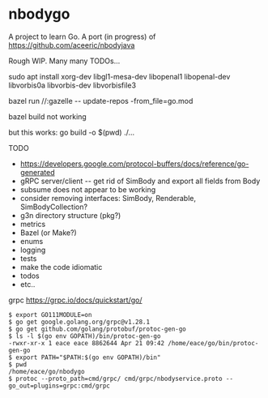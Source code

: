 # nbodygo

A project to learn Go. A port (in progress) of https://github.com/aceeric/nbodyjava
 
Rough WIP. Many many TODOs...

sudo apt install xorg-dev libgl1-mesa-dev libopenal1 libopenal-dev \
 libvorbis0a libvorbis-dev libvorbisfile3

bazel run //:gazelle -- update-repos -from_file=go.mod

bazel build not working

but this works:
go build -o $(pwd) ./...

TODO

- https://developers.google.com/protocol-buffers/docs/reference/go-generated
- gRPC server/client
-- get rid of SimBody and export all fields from Body
- subsume does not appear to be working
- consider removing interfaces: SimBody, Renderable, SimBodyCollection?
- g3n directory structure (pkg?)
- metrics
- Bazel (or Make?)
- enums
- logging
- tests
- make the code idiomatic
- todos
- etc..

grpc
https://grpc.io/docs/quickstart/go/
```
$ export GO111MODULE=on
$ go get google.golang.org/grpc@v1.28.1
$ go get github.com/golang/protobuf/protoc-gen-go
$ ls -l $(go env GOPATH)/bin/protoc-gen-go 
-rwxr-xr-x 1 eace eace 8862644 Apr 21 09:42 /home/eace/go/bin/protoc-gen-go
$ export PATH="$PATH:$(go env GOPATH)/bin"
$ pwd
/home/eace/go/nbodygo
$ protoc --proto_path=cmd/grpc/ cmd/grpc/nbodyservice.proto --go_out=plugins=grpc:cmd/grpc
```


